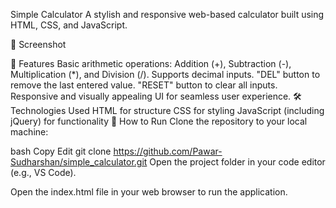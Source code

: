 Simple Calculator
A stylish and responsive web-based calculator built using HTML, CSS, and JavaScript.

📸 Screenshot


🚀 Features
Basic arithmetic operations: Addition (+), Subtraction (-), Multiplication (*), and Division (/).
Supports decimal inputs.
"DEL" button to remove the last entered value.
"RESET" button to clear all inputs.
Responsive and visually appealing UI for seamless user experience.
🛠️ Technologies Used
HTML for structure
CSS for styling
JavaScript (including jQuery) for functionality
🔧 How to Run
Clone the repository to your local machine:

bash
Copy
Edit
git clone https://github.com/Pawar-Sudharshan/simple_calculator.git
Open the project folder in your code editor (e.g., VS Code).

Open the index.html file in your web browser to run the application.


